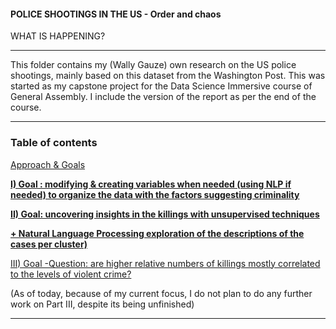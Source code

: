 #### POLICE SHOOTINGS IN THE US - Order and chaos

WHAT IS HAPPENING?

---

This folder contains my (Wally Gauze) own research on the US police shootings, mainly based on this dataset from the Washington Post. This was started as my capstone project for the Data Science Immersive course of General Assembly.
I include the version of the report as per the end of the course.

---

### Table of contents


[Approach & Goals](Approach%20%26%20Goals.ipynb)

[__I) Goal : modifying & creating variables when needed (using NLP if needed) to organize the data with the factors suggesting criminality__](Part%20I.ipynb)

[__II) Goal: uncovering insights in the killings with unsupervised techniques__](Part%20II.ipynb)

[__+ Natural Language Processing exploration of the descriptions of the cases per cluster)__](Part%20II%20-%20NLP_exploration.ipynb)



[III) Goal -Question: are higher relative numbers of killings mostly correlated to the levels of violent crime?](Part%20III.ipynb) 

(As of today, because of my current focus, I do not plan to do any further work on Part III, despite its being unfinished)

---
